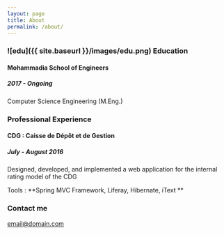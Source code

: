 ```yaml
---
layout: page
title: About
permalink: /about/
---
```


### ![edu]({{ site.baseurl }}/images/edu.png) Education

#### Mohammadia School of Engineers

##### 2017 - Ongoing 

Computer Science Engineering
(M.Eng.)

### Professional Experience

#### CDG : Caisse de Dépôt et de Gestion

##### July - August 2016

Designed, developed, and implemented a web application for the internal rating model of the CDG

Tools :  **Spring MVC Framework, Liferay, Hibernate, iText **

### Contact me

[email@domain.com](mailto:email@domain.com)